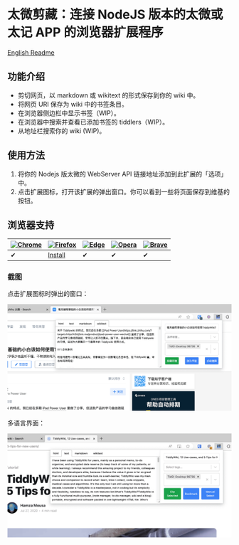 # 太微剪藏：连接 NodeJS 版本的太微或太记 APP 的浏览器扩展程序

[English Readme](../README.md)

## 功能介绍

- 剪切网页，以 markdown 或 wikitext 的形式保存到你的 wiki 中。
- 将网页 URI 保存为 wiki 中的书签条目。
- 在浏览器侧边栏中显示书签（WIP）。
- 在浏览器中搜索并查看已添加书签的 tiddlers（WIP）。
- 从地址栏搜索你的 wiki (WIP)。

## 使用方法

1. 将你的 Nodejs 版太微的 WebServer API 链接地址添加到此扩展的「选项」中。
2. 点击扩展图标，打开该扩展的弹出窗口。你可以看到一些将页面保存到维基的按钮。

## 浏览器支持

| [![Chrome](https://raw.github.com/alrra/browser-logos/master/src/chrome/chrome_48x48.png)](/) | [![Firefox](https://raw.github.com/alrra/browser-logos/master/src/firefox/firefox_48x48.png)]([/](https://addons.mozilla.org/firefox/addon/tiddlywiki-collector/)) | [![Edge](https://raw.github.com/alrra/browser-logos/master/src/edge/edge_48x48.png)](/) | [![Opera](https://raw.github.com/alrra/browser-logos/master/src/opera/opera_48x48.png)](/) | [![Brave](https://raw.github.com/alrra/browser-logos/master/src/brave/brave_48x48.png)](/) |
| --------------------------------------------------------------------------------------------- | ------------------------------------------------------------------------------------------------ | --------------------------------------------------------------------------------------- | ------------------------------------------------------------------------------------------ | ------------------------------------------------------------------------------------------ |
| ✔                                                                                             | [Install](https://addons.mozilla.org/firefox/addon/tiddlywiki-collector/)                                                                                         | ✔                                                                                       | ✔                                                                                          | ✔                                                                                          |

### 截图

点击扩展图标时弹出的窗口：

![./images/screenshot-popup-zh.png](./images/screenshot-popup-zh.png)

多语言界面：

![./images/screenshot-popup-en.png](./images/screenshot-popup-en.png)
